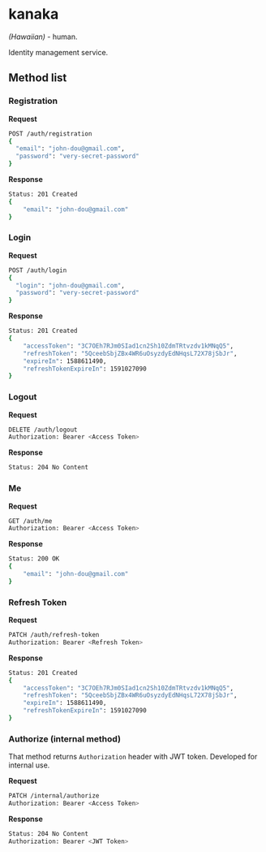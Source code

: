 # **kanaka**
*(Hawaiian)* - human.

Identity management service.


## Method list

### Registration

**Request**
```bash
POST /auth/registration
{
  "email": "john-dou@gmail.com",
  "password": "very-secret-password"
}
```

**Response**
```bash
Status: 201 Created 
{
    "email": "john-dou@gmail.com"
}
```


### Login

**Request**
```bash
POST /auth/login
{
  "login": "john-dou@gmail.com",
  "password": "very-secret-password"
}
```

**Response**
```bash
Status: 201 Created 
{
    "accessToken": "3C7OEh7RJm0SIad1cn2Sh10ZdmTRtvzdv1kMNqQ5",
    "refreshToken": "5QceebSbjZBx4WR6uOsyzdyEdNHqsL72X78jSbJr",
    "expireIn": 1588611490,
    "refreshTokenExpireIn": 1591027090
}
```


### Logout

**Request**
```bash
DELETE /auth/logout
Authorization: Bearer <Access Token>
```

**Response**
```bash
Status: 204 No Content
```


### Me

**Request**
```bash
GET /auth/me
Authorization: Bearer <Access Token>
```

**Response**
```bash
Status: 200 OK
{
    "email": "john-dou@gmail.com"
}
```


### Refresh Token

**Request**
```bash
PATCH /auth/refresh-token
Authorization: Bearer <Refresh Token>
```

**Response**
```bash
Status: 201 Created 
{
    "accessToken": "3C7OEh7RJm0SIad1cn2Sh10ZdmTRtvzdv1kMNqQ5",
    "refreshToken": "5QceebSbjZBx4WR6uOsyzdyEdNHqsL72X78jSbJr",
    "expireIn": 1588611490,
    "refreshTokenExpireIn": 1591027090
}
```


### Authorize (internal method) 

That method returns `Authorization` header with JWT token. Developed for internal use.

**Request**
```bash
PATCH /internal/authorize
Authorization: Bearer <Access Token>
```

**Response**
```bash
Status: 204 No Content
Authorization: Bearer <JWT Token>
```
